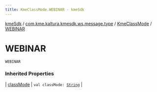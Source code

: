 ```yaml
---
title: KmeClassMode.WEBINAR - kmeSdk
---
```


[kmeSdk](../../index.html) / [com.kme.kaltura.kmesdk.ws.message.type](../index.html) / [KmeClassMode](index.html) / [WEBINAR](./-w-e-b-i-n-a-r.html)

# WEBINAR

`WEBINAR`

### Inherited Properties

| [classMode](class-mode.html) | `val classMode: `[`String`](https://kotlinlang.org/api/latest/jvm/stdlib/kotlin/-string/index.html) |

